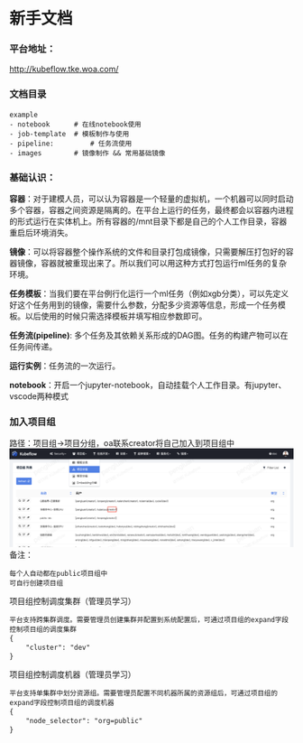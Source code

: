 # 新手文档

### 平台地址：
http://kubeflow.tke.woa.com/

### 文档目录
	example
	- notebook     	# 在线notebook使用
	- job-template  # 模板制作与使用
	- pipeline: 		# 任务流使用
	- images        # 镜像制作 && 常用基础镜像
	
### 基础认识：
	
__容器__：对于建模人员，可以认为容器是一个轻量的虚拟机，一个机器可以同时启动多个容器，容器之间资源是隔离的。在平台上运行的任务，最终都会以容器内进程的形式运行在实体机上。所有容器的/mnt目录下都是自己的个人工作目录，容器重启后环境消失。

__镜像__：可以将容器整个操作系统的文件和目录打包成镜像，只需要解压打包好的容器镜像，容器就被重现出来了。所以我们可以用这种方式打包运行ml任务的复杂环境。

__任务模板__：当我们要在平台例行化运行一个ml任务（例如xgb分类），可以先定义好这个任务用到的镜像，需要什么参数，分配多少资源等信息，形成一个任务模板。以后使用的时候只需选择模板并填写相应参数即可。

__任务流(pipeline)__: 多个任务及其依赖关系形成的DAG图。任务的构建产物可以在任务间传递。

__运行实例__：任务流的一次运行。

__notebook__：开启一个jupyter-notebook，自动挂载个人工作目录。有jupyter、vscode两种模式
	
### 加入项目组
路径：项目组->项目分组，oa联系creator将自己加入到项目组中
![](./pic/tapd_20424693_1630649794_35.png)
备注：

    每个人自动都在public项目组中
    可自行创建项目组
	
项目组控制调度集群（管理员学习）

	平台支持跨集群调度。需要管理员创建集群并配置到系统配置后，可通过项目组的expand字段控制项目组的调度集群
	{
		"cluster": "dev"
	}
项目组控制调度机器（管理员学习）

	平台支持单集群中划分资源组。需要管理员配置不同机器所属的资源组后，可通过项目组的expand字段控制项目组的调度机器
	{
		"node_selector": "org=public"
	}
